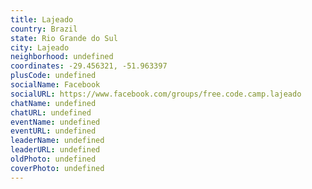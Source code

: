 ```yaml
---
title: Lajeado
country: Brazil
state: Rio Grande do Sul
city: Lajeado
neighborhood: undefined
coordinates: -29.456321, -51.963397
plusCode: undefined
socialName: Facebook
socialURL: https://www.facebook.com/groups/free.code.camp.lajeado
chatName: undefined
chatURL: undefined
eventName: undefined
eventURL: undefined
leaderName: undefined
leaderURL: undefined
oldPhoto: undefined
coverPhoto: undefined
---
```

